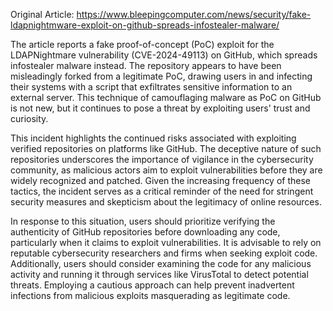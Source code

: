 Original Article: https://www.bleepingcomputer.com/news/security/fake-ldapnightmware-exploit-on-github-spreads-infostealer-malware/

The article reports a fake proof-of-concept (PoC) exploit for the LDAPNightmare vulnerability (CVE-2024-49113) on GitHub, which spreads infostealer malware instead. The repository appears to have been misleadingly forked from a legitimate PoC, drawing users in and infecting their systems with a script that exfiltrates sensitive information to an external server. This technique of camouflaging malware as PoC on GitHub is not new, but it continues to pose a threat by exploiting users' trust and curiosity.

This incident highlights the continued risks associated with exploiting verified repositories on platforms like GitHub. The deceptive nature of such repositories underscores the importance of vigilance in the cybersecurity community, as malicious actors aim to exploit vulnerabilities before they are widely recognized and patched. Given the increasing frequency of these tactics, the incident serves as a critical reminder of the need for stringent security measures and skepticism about the legitimacy of online resources.

In response to this situation, users should prioritize verifying the authenticity of GitHub repositories before downloading any code, particularly when it claims to exploit vulnerabilities. It is advisable to rely on reputable cybersecurity researchers and firms when seeking exploit code. Additionally, users should consider examining the code for any malicious activity and running it through services like VirusTotal to detect potential threats. Employing a cautious approach can help prevent inadvertent infections from malicious exploits masquerading as legitimate code.